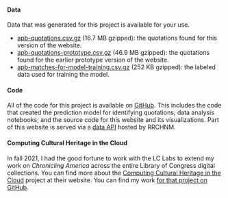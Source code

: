 #### Data

Data that was generated for this project is available for your use.

- [apb-quotations.csv.gz](/data/apb-quotations.csv.gz) (16.7 MB gzipped): the quotations found for this version of the website.
- [apb-quotations-prototype.csv.gz](/data/apb-quotations-prototype.csv.gz) (46.9 MB gzipped): the quotations found for the earlier prototype version of the website.
- [apb-matches-for-model-training.csv.gz](/data/apb-matches-for-model-training.csv.gz) (252 KB gzipped): the labeled data used for training the model.

#### Code

All of the code for this project is available on [GitHub](https://github.com/lmullen/americas-public-bible/). This includes the code that created the prediction model for identifying quotations; data analysis notebooks; and the source code for this website and its visualizations. Part of this website is served via a [data API](https://github.com/chnm/dataapi) hosted by RRCHNM.

#### Computing Cultural Heritage in the Cloud

In fall 2021, I had the good fortune to work with the LC Labs to extend my work on _Chronicling America_ across the entire Library of Congress digital collections. You can find more about the [Computing Cultural Heritage in the Cloud](https://labs.loc.gov/work/experiments/cchc/) project at their website. You can find my work [for that project on GitHub](https://github.com/lmullen/cchc).
